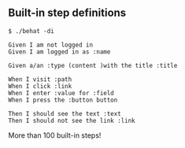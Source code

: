 ## Built-in step definitions

    $ ./behat -di
    
    Given I am not logged in
    Given I am logged in as :name
    
    Given a/an :type (content )with the title :title
    
    When I visit :path
    When I click :link
    When I enter :value for :field
    When I press the :button button
    
    Then I should see the text :text
    Then I should not see the link :link
    
More than 100 built-in steps!
